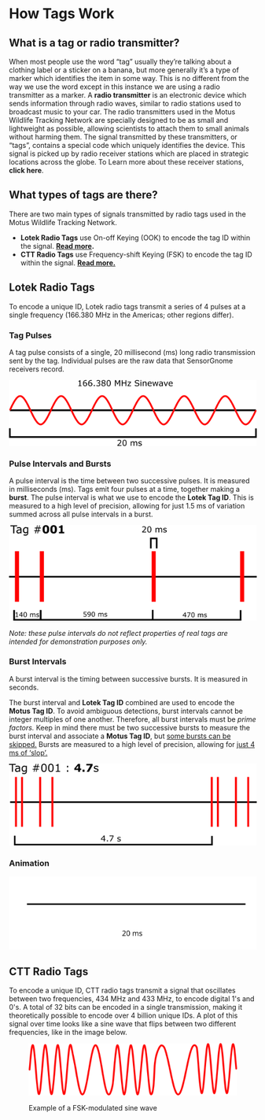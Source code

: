 # How Tags Work

## What is a tag or radio transmitter?

When most people use the word “tag” usually they’re talking about a clothing label or a sticker on a banana, but more generally it’s a type of marker which identifies the item in some way. This is no different from the way we use the word except in this instance we are using a radio transmitter as a marker. A **radio transmitter** is an electronic device which sends information through radio waves, similar to radio stations used to broadcast music to your car. The radio transmitters used in the Motus Wildlife Tracking Network are specially designed to be as small and lightweight as possible, allowing scientists to attach them to small animals without harming them. The signal transmitted by these transmitters, or “tags”, contains a special code which uniquely identifies the device. This signal is picked up by radio receiver stations which are placed in strategic locations across the globe. To Learn more about these receiver stations, **click here**.

## What types of tags are there?

There are two main types of signals transmitted by radio tags used in the Motus Wildlife Tracking Network.&#x20;

* **Lotek Radio Tags** use On-off Keying (OOK) to encode the tag ID within the signal. [**Read more**](how-tags-work.md#lotek-radio-tags)**.**
* **CTT Radio Tags** use Frequency-shift Keying (FSK) to encode the tag ID within the signal. [**Read more.**](how-tags-work.md#ctt-radio-tags)

## Lotek Radio Tags

To encode a unique ID, Lotek radio tags transmit a series of 4 pulses at a single frequency (166.380 MHz in the Americas; other regions differ).&#x20;

### Tag Pulses

A tag pulse consists of a single, 20 millisecond (ms) long radio transmission sent by the tag. Individual pulses are the raw data that SensorGnome receivers record.

![Pulse example](../.gitbook/assets/pulse.png)

### Pulse Intervals and Bursts

A pulse interval is the time between two successive pulses. It is measured in milliseconds (ms). Tags emit four pulses at a time, together making a **burst**. The pulse interval is what we use to encode the **Lotek Tag ID**. This is measured to a high level of precision, allowing for just 1.5 ms of variation summed across all pulse intervals in a burst.

![Burst example](../.gitbook/assets/burst.png)

_Note: these pulse intervals do not reflect properties of real tags are intended for demonstration purposes only._

### Burst Intervals

A burst interval is the timing between successive bursts. It is measured in seconds.

The burst interval and **Lotek Tag ID** combined are used to encode the **Motus Tag ID**. To avoid ambiguous detections, burst intervals cannot be integer multiples of one another. Therefore, all burst intervals must be _prime factors._ Keep in mind there must be two successive bursts to measure the burst interval and associate a **Motus Tag ID**, but [some bursts can be skipped.](https://github.com/leberrigan/MotusTagGuide/tree/00d2094967572a1669b95a31b957242a23bcd564/tag-aliasing/README.md#number-of-skipped-bursts) Bursts are measured to a high level of precision, allowing for [just 4 ms of ‘slop’.](https://github.com/leberrigan/MotusTagGuide/tree/00d2094967572a1669b95a31b957242a23bcd564/tag-aliasing/README.md#burst-interval-slop)

![Interval example](../.gitbook/assets/interval.png)

### Animation

![](../.gitbook/assets/pulse_animated.svg)

## CTT Radio Tags

To encode a unique ID, CTT radio tags transmit a signal that oscillates between two frequencies, 434 MHz and 433 MHz, to encode digital 1's and 0's. A total of 32 bits can be encoded in a single transmission, making it theoretically possible to encode over 4 billion unique IDs. A plot of this signal over time looks like a sine wave that flips between two different frequencies, like in the image below.

<figure><img src="../.gitbook/assets/FSK-modulation.png" alt=""><figcaption><p>Example of a FSK-modulated sine wave</p></figcaption></figure>
